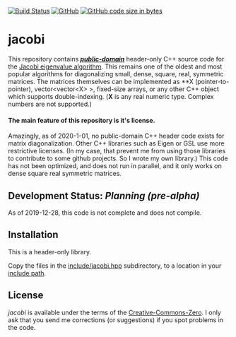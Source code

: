 [![Build Status](https://travis-ci.org/jewettaij/jacobi.svg?branch=master)](https://travis-ci.org/jewettaij/jacobi.svg?branch=master)
[![GitHub](https://img.shields.io/github/license/jewettaij/jacobi)](./LICENSE.md)
[![GitHub code size in bytes](https://img.shields.io/github/languages/code-size/jewettaij/jacobi)]()


jacobi
===========

This repository contains [***public-domain***](LICENSE.md)
header-only C++ source code for the
[Jacobi eigenvalue algorithm](https://en.wikipedia.org/wiki/Jacobi_eigenvalue_algorithm).
This remains one of the oldest and most popular algorithms for
diagonalizing small, dense, square, real, symmetric matrices.
The matrices themselves can be implemented as \*\*X (pointer-to-pointer),
vector\<vector\<X\> \>, fixed-size arrays,
or any other C++ object which supports double-indexing.
(**X** is any real numeric type.  Complex numbers are not supported.)

#### The main feature of this repository is it's license.

Amazingly, as of 2020-1-01, no public-domain C++ header code exists for matrix diagonalization.  Other C++ libraries such as Eigen or GSL use more restrictive licenses.  (In my case, that prevent me from using those libraries to
contribute to some github projects.  So I wrote my own library.)
This code has not been optimized, and does not run in parallel,
and it only works on dense square real symmetric matrices.

## Development Status: *Planning (pre-alpha)*

As of 2019-12-28, this code is not complete and does not compile.

## Installation

This is a header-only library.

Copy the files in the [include/jacobi.hpp](include) subdirectory,
to a location in your
[include path](https://www.rapidtables.com/code/linux/gcc/gcc-i.html).

## License

*jacobi* is available under the terms of the [Creative-Commons-Zero](LICENSE.md).
I only ask that you send me corrections (or suggestions) if you spot problems
in the code.

